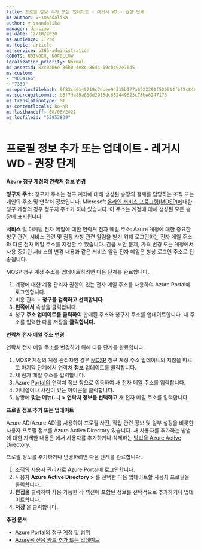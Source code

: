 ```yaml
---
title: 프로필 정보 추가 또는 업데이트 - 레거시 WD - 권장 단계
ms.author: v-smandalika
author: v-smandalika
manager: dansimp
ms.date: 12/10/2020
ms.audience: ITPro
ms.topic: article
ms.service: o365-administration
ROBOTS: NOINDEX, NOFOLLOW
localization_priority: Normal
ms.assetid: 82c0a06e-86b0-4e8c-8644-59cbc02e7645
ms.custom:
- "9004166"
- "7339"
ms.openlocfilehash: 9f83ca6145219c7ebee94315b177a6922391f526514fbf2c846f9a26a44228ba
ms.sourcegitcommit: b5f7da89a650d2915dc652449623c78be6247175
ms.translationtype: MT
ms.contentlocale: ko-KR
ms.lasthandoff: 08/05/2021
ms.locfileid: "53953839"
---
```

# <a name="add-or-update-profile-information---legacy-wd---recommended-steps"></a>프로필 정보 추가 또는 업데이트 - 레거시 WD - 권장 단계

**Azure 청구 계정의 연락처 정보 변경**

**청구지 주소:** 청구지 주소는 청구 계좌에 대해 생성된 송장의 결제를 담당하는 조직 또는 개인의 주소 및 연락처 정보입니다. Microsoft [온라인 서비스 프로그램(MOSP)에](https://docs.microsoft.com/azure/cost-management-billing/manage/change-azure-account-profile#update-an-mosp-billing-account-address)대한 청구 계정의 경우 청구지 주소가 하나 있습니다. 이 주소는 계정에 대해 생성된 모든 송장에 표시됩니다.

**서비스** 및 마케팅 전자 메일에 대한 [](https://docs.microsoft.com/azure/cost-management-billing/manage/change-azure-account-profile#change-your-contact-email-address) 연락처 전자 메일 주소: Azure 계정에 대한 중요한 청구 관련, 서비스 관련 및 권장 사항 관련 알림을 받기 위해 로그인하는 전자 메일 주소와 다른 전자 메일 주소를 지정할 수 있습니다. 긴급 보안 문제, 가격 변경 또는 계정에서 사용 중이던 서비스의 변경 내용과 같은 서비스 알림 전자 메일은 항상 로그인 주소로 전송됩니다.

MOSP 청구 계정 주소를 업데이트하려면 다음 단계를 완료합니다.
1. 계정에 대한 계정 관리자 권한이 있는 전자 메일 주소를 사용하여 Azure Portal에 로그인합니다.
2. 비용 관리 **+ 청구를 검색하고 선택합니다.** 
3. **왼쪽에서** 속성을 클릭합니다. 
4. 청구 **주소 업데이트를 클릭하여** 판매된 주소와 청구지 주소를 업데이트합니다. 새 주소를 입력한 다음 저장을 **클릭합니다.**

**연락처 전자 메일 주소 변경** 

연락처 전자 메일 주소를 변경하기 위해 다음 단계를 완료합니다.
1. MOSP 계정의 계정 관리자인 경우 [MOSP](https://docs.microsoft.com/azure/cost-management-billing/manage/change-azure-account-profile#update-an-mosp-billing-account-address) 청구 계정 주소 업데이트의 지침을 따르고 마지막 단계에서 연락처 **정보** 업데이트를 클릭합니다. 
2. 새 전자 메일 주소를 입력합니다. 
3. Azure [Portal의](https://ms.portal.azure.com/) 연락처 정보 창으로 이동하여 새 전자 메일 주소를 입력합니다. 
4. 이니셜이나 사진이 있는 아이콘을 클릭합니다. 
5. 상황에 **맞는 메뉴(...) > 연락처 정보를 선택하고** 새 전자 메일 주소를 입력합니다.

**프로필 정보 추가 또는 업데이트**

Azure AD(Azure AD)를 사용하여 프로필 사진, 작업 관련 정보 및 일부 설정을 비롯한 사용자 프로필 정보를 Azure Active Directory 있습니다. 새 사용자를 추가하는 방법에 대한 자세한 내용은 에서 사용자를 추가하거나 삭제하는 [방법을 Azure Active Directory.](https://docs.microsoft.com/azure/active-directory/fundamentals/add-users-azure-active-directory)

프로필 정보를 추가하거나 변경하려면 다음 단계를 완료합니다.

1. 조직의 사용자 관리자로 Azure Portal에 로그인합니다.
2. 사용자 **Azure Active Directory >** 를 선택한 다음 업데이트할 사용자 프로필을 클릭합니다. 
3. **편집을** 클릭하여 사용 가능한 각 섹션에 포함된 정보를 선택적으로 추가하거나 업데이트합니다. 
4. **저장** 을 클릭합니다.

**추천 문서**

- [Azure Portal의 청구 계정 및 범위](https://docs.microsoft.com/azure/cost-management-billing/manage/view-all-accounts) 
- [Azure용 신용 카드 추가 또는 업데이트](https://docs.microsoft.com/azure/cost-management-billing/manage/change-credit-card)


